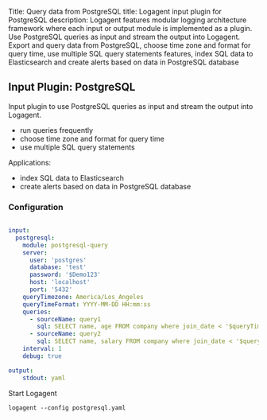 Title: Query data from PostgreSQL
title: Logagent input plugin for PostgreSQL
description: Logagent features modular logging architecture framework where each input or output module is implemented as a plugin. Use PostgreSQL queries as input and stream the output into Logagent. Export and query data from PostgreSQL, choose time zone and format for query time, use multiple SQL query statements features, index SQL data to Elasticsearch and create alerts based on data in PostgreSQL database

## Input Plugin: PostgreSQL 

Input plugin to use PostgreSQL queries as input and stream the output into Logagent.

- run queries frequently
- choose time zone and format for query time
- use multiple SQL query statements 

Applications:

- index SQL data to Elasticsearch
- create alerts based on data in PostgreSQL database

### Configuration

```yaml

input:
  postgresql:
    module: postgresql-query
    server: 
      user: 'postgres'
      database: 'test'
      password: '$Demo123'
      host: 'localhost'
      port: '5432'
    queryTimezone: America/Los_Angeles 
    queryTimeFormat: YYYY-MM-DD HH:mm:ss
    queries: 
      - sourceName: query1
        sql: SELECT name, age FROM company where join_date < '$queryTime'
      - sourceName: query2      
        sql: SELECT name, salary FROM company where join_date < '$queryTime'
    interval: 1
    debug: true

output:
    stdout: yaml

```

Start Logagent

```
logagent --config postgresql.yaml
```
